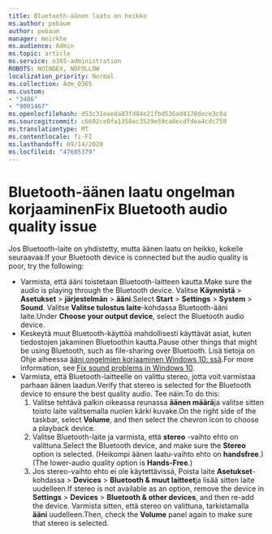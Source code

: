 ```yaml
---
title: Bluetooth-äänen laatu on heikko
ms.author: pebaum
author: pebaum
manager: mnirkhe
ms.audience: Admin
ms.topic: article
ms.service: o365-administration
ROBOTS: NOINDEX, NOFOLLOW
localization_priority: Normal
ms.collection: Adm_O365
ms.custom:
- "3486"
- "9001467"
ms.openlocfilehash: d53c31eaeda83fd84e21fbd536ad4178dece3c0a
ms.sourcegitcommit: c6692ce0fa1358ec3529e59ca0ecdfdea4cdc759
ms.translationtype: MT
ms.contentlocale: fi-FI
ms.lasthandoff: 09/14/2020
ms.locfileid: "47685379"
---
```

# <a name="fix-bluetooth-audio-quality-issue"></a><span data-ttu-id="3be88-102">Bluetooth-äänen laatu ongelman korjaaminen</span><span class="sxs-lookup"><span data-stu-id="3be88-102">Fix Bluetooth audio quality issue</span></span>

<span data-ttu-id="3be88-103">Jos Bluetooth-laite on yhdistetty, mutta äänen laatu on heikko, kokeile seuraavaa:</span><span class="sxs-lookup"><span data-stu-id="3be88-103">If your Bluetooth device is connected but the audio quality is poor, try the following:</span></span>

- <span data-ttu-id="3be88-104">Varmista, että ääni toistetaan Bluetooth-laitteen kautta.</span><span class="sxs-lookup"><span data-stu-id="3be88-104">Make sure the audio is playing through the Bluetooth device.</span></span> <span data-ttu-id="3be88-105">Valitse **Käynnistä**  >  **Asetukset**  >  **järjestelmän**  >  **ääni**.</span><span class="sxs-lookup"><span data-stu-id="3be88-105">Select **Start** > **Settings** > **System** > **Sound**.</span></span> <span data-ttu-id="3be88-106">Valitse **Valitse tulostus laite**-kohdassa Bluetooth-ääni laite.</span><span class="sxs-lookup"><span data-stu-id="3be88-106">Under **Choose your output device**, select the Bluetooth audio device.</span></span>
- <span data-ttu-id="3be88-107">Keskeytä muut Bluetooth-käyttöä mahdollisesti käyttävät asiat, kuten tiedostojen jakaminen Bluetoothin kautta.</span><span class="sxs-lookup"><span data-stu-id="3be88-107">Pause other things that might be using Bluetooth, such as file-sharing over Bluetooth.</span></span> <span data-ttu-id="3be88-108">Lisä tietoja on Ohje aiheessa [ääni ongelmien korjaaminen Windows 10: ssä](https://support.microsoft.com/help/4520288/windows-10-fix-sound-problems).</span><span class="sxs-lookup"><span data-stu-id="3be88-108">For more information, see [Fix sound problems in Windows 10](https://support.microsoft.com/help/4520288/windows-10-fix-sound-problems).</span></span>
- <span data-ttu-id="3be88-109">Varmista, että Bluetooth-laitteelle on valittu stereo, jotta voit varmistaa parhaan äänen laadun.</span><span class="sxs-lookup"><span data-stu-id="3be88-109">Verify that stereo is selected for the Bluetooth device to ensure the best quality audio.</span></span> <span data-ttu-id="3be88-110">Tee näin:</span><span class="sxs-lookup"><span data-stu-id="3be88-110">To do this:</span></span> 
    1. <span data-ttu-id="3be88-111">Valitse tehtävä palkin oikeassa reunassa **äänen määrä**ja valitse sitten toisto laite valitsemalla nuolen kärki kuvake.</span><span class="sxs-lookup"><span data-stu-id="3be88-111">On the right side of the taskbar, select **Volume**, and then select the chevron icon to choose a playback device.</span></span>
    2. <span data-ttu-id="3be88-112">Valitse Bluetooth-laite ja varmista, että **stereo** -vaihto ehto on valittuna.</span><span class="sxs-lookup"><span data-stu-id="3be88-112">Select the Bluetooth device, and make sure the **Stereo** option is selected.</span></span> <span data-ttu-id="3be88-113">(Heikompi äänen laatu-vaihto ehto on **handsfree**.)</span><span class="sxs-lookup"><span data-stu-id="3be88-113">(The lower-audio quality option is **Hands-Free**.)</span></span>
    3. <span data-ttu-id="3be88-114">Jos stereo-vaihto ehto ei ole käytettävissä, Poista laite **Asetukset**-kohdassa  >  **Devices**  >  **Bluetooth & muut laitteet**ja lisää sitten laite uudelleen.</span><span class="sxs-lookup"><span data-stu-id="3be88-114">If stereo is not available as an option, remove the device in **Settings** > **Devices** > **Bluetooth & other devices**, and then re-add the device.</span></span> <span data-ttu-id="3be88-115">Varmista sitten, että stereo on valittuna, tarkistamalla **ääni** uudelleen.</span><span class="sxs-lookup"><span data-stu-id="3be88-115">Then, check the **Volume** panel again to make sure that stereo is selected.</span></span>

